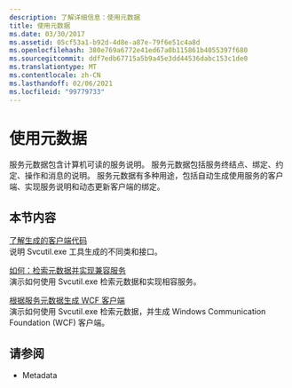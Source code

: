 ```yaml
---
description: 了解详细信息：使用元数据
title: 使用元数据
ms.date: 03/30/2017
ms.assetid: 05cf53a1-b92d-4d8e-a87e-79f6e51c4a8d
ms.openlocfilehash: 380e769a6772e41ed67a0b115861b4055397f680
ms.sourcegitcommit: ddf7edb67715a5b9a45e3dd44536dabc153c1de0
ms.translationtype: MT
ms.contentlocale: zh-CN
ms.lasthandoff: 02/06/2021
ms.locfileid: "99779733"
---
```

# <a name="using-metadata"></a>使用元数据

服务元数据包含计算机可读的服务说明。 服务元数据包括服务终结点、绑定、约定、操作和消息的说明。 服务元数据有多种用途，包括自动生成使用服务的客户端、实现服务说明和动态更新客户端的绑定。  
  
## <a name="in-this-section"></a>本节内容  

 [了解生成的客户端代码](understanding-generated-client-code.md)  
 说明 Svcutil.exe 工具生成的不同类和接口。  
  
 [如何：检索元数据并实现兼容服务](how-to-retrieve-metadata-and-implement-a-compliant-service.md)  
 演示如何使用 Svcutil.exe 检索元数据和实现相容服务。  
  
 [根据服务元数据生成 WCF 客户端](generating-a-wcf-client-from-service-metadata.md)  
 演示如何使用 Svcutil.exe 检索元数据，并生成 Windows Communication Foundation (WCF) 客户端。  
  
## <a name="see-also"></a>请参阅

- Metadata 
